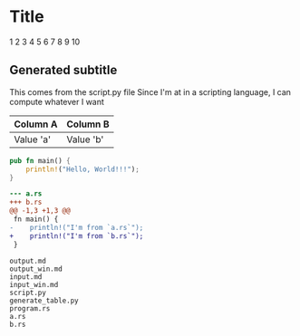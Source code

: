 # Title

1
2
3
4
5
6
7
8
9
10

## Generated subtitle
  This comes from the script.py file
  Since I'm at in a scripting language,
  I can compute whatever I want

| Column A | Column B |
|---|---|
| Value 'a' | Value 'b' |

```rust
pub fn main() {
    println!("Hello, World!!!");
}
```

```diff
--- a.rs
+++ b.rs
@@ -1,3 +1,3 @@
 fn main() {
-    println!("I'm from `a.rs`");
+    println!("I'm from `b.rs`");
 }
```

```console
output.md
output_win.md
input.md
input_win.md
script.py
generate_table.py
program.rs
a.rs
b.rs
```
